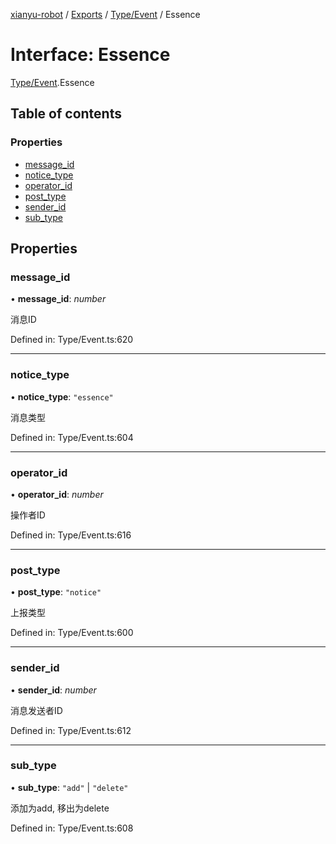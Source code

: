 [xianyu-robot](../README.md) / [Exports](../modules.md) / [Type/Event](../modules/type_event.md) / Essence

# Interface: Essence

[Type/Event](../modules/type_event.md).Essence

## Table of contents

### Properties

- [message\_id](type_event.essence.md#message_id)
- [notice\_type](type_event.essence.md#notice_type)
- [operator\_id](type_event.essence.md#operator_id)
- [post\_type](type_event.essence.md#post_type)
- [sender\_id](type_event.essence.md#sender_id)
- [sub\_type](type_event.essence.md#sub_type)

## Properties

### message\_id

• **message\_id**: *number*

消息ID

Defined in: Type/Event.ts:620

___

### notice\_type

• **notice\_type**: ``"essence"``

消息类型

Defined in: Type/Event.ts:604

___

### operator\_id

• **operator\_id**: *number*

操作者ID

Defined in: Type/Event.ts:616

___

### post\_type

• **post\_type**: ``"notice"``

上报类型

Defined in: Type/Event.ts:600

___

### sender\_id

• **sender\_id**: *number*

消息发送者ID

Defined in: Type/Event.ts:612

___

### sub\_type

• **sub\_type**: ``"add"`` \| ``"delete"``

添加为add, 移出为delete

Defined in: Type/Event.ts:608

